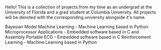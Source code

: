 Hello! This is a collection of projects from my time as an undergrad at the University of Florida and a grad student at Columbia University. All projects will be denoted with the corresponding university alongside it's name.

Bayesian Model Machine Learning - Machine Learning based in Python
Microprocessor Applications - Embedded software based in C and Assembly
Portable ECG - Embedded software based in C
Reinforcement Learning - Machine Learning based in Python
